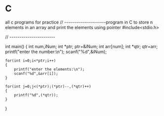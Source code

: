 # C
all c programs for practice
// ---------------------program in C to store n elements in an array and print the elements using pointer
#include<stdio.h>

// -----------------------

int main()
{
    int num,iNum;
    int *ptr;
    ptr=&iNum;
    int arr[num];
    int *qtr;
    qtr=arr;
    printf("enter the number:\n");
    scanf("%d",&iNum);
    
    for(int i=0;i<*ptr;i++)
    {
        printf("enter the elements:\n");
        scanf("%d",&arr[i]);
    }

    for(int j=0;j<(*ptr);(*ptr)--,(*qtr)++)
    {
        printf("%d",(*qtr));
    }
}
